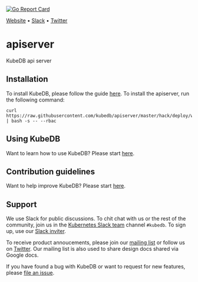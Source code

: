 [![Go Report Card](https://goreportcard.com/badge/github.com/kubedb/kubedb-server)](https://goreportcard.com/report/github.com/kubedb/kubedb-server)

[Website](https://kubedb.com) • [Slack](http://slack.kubernetes.io) • [Twitter](https://twitter.com/KubeDB)

# apiserver
KubeDB api server

## Installation
To install KubeDB, please follow the guide [here](https://kubedb.com/docs/latest/setup/install/). To install the apiserver, run the following command:

```console
curl https://raw.githubusercontent.com/kubedb/apiserver/master/hack/deploy/webhook.sh | bash -s -- --rbac
```

## Using KubeDB
Want to learn how to use KubeDB? Please start [here](https://kubedb.com/docs/latest/guides/).

## Contribution guidelines
Want to help improve KubeDB? Please start [here](https://kubedb.com/docs/latest/welcome/contributing/).

## Support
We use Slack for public discussions. To chit chat with us or the rest of the community, join us in the [Kubernetes Slack team](https://kubernetes.slack.com/messages/C8149MREV/) channel `#kubedb`. To sign up, use our [Slack inviter](http://slack.kubernetes.io/).

To receive product annoucements, please join our [mailing list](https://groups.google.com/forum/#!forum/kubedb) or follow us on [Twitter](https://twitter.com/KubeDB). Our mailing list is also used to share design docs shared via Google docs.

If you have found a bug with KubeDB or want to request for new features, please [file an issue](https://github.com/kubedb/project/issues/new).
